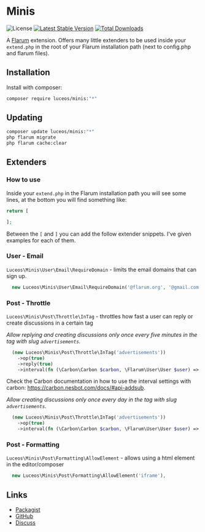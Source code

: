# Minis

![License](https://img.shields.io/badge/license-MIT-blue.svg) [![Latest Stable Version](https://img.shields.io/packagist/v/luceos/minis.svg)](https://packagist.org/packages/luceos/minis) [![Total Downloads](https://img.shields.io/packagist/dt/luceos/minis.svg)](https://packagist.org/packages/luceos/minis)

A [Flarum](http://flarum.org) extension. Offers many little extenders to be used inside your `extend.php` in the root of your Flarum installation path (next to config.php and flarum files).

## Installation

Install with composer:

```sh
composer require luceos/minis:"*"
```

## Updating

```sh
composer update luceos/minis:"*"
php flarum migrate
php flarum cache:clear
```

## Extenders

### How to use

Inside your `extend.php` in the Flarum installation path you will see some lines, at the bottom you will find something like:

```php
return [

];
```

Between the `[` and `]` you can add the follow extender snippets. I've given examples for each of them.

### User - Email

`Luceos\Minis\User\Email\RequireDomain` - limits the email domains that can sign up.

```php
  new Luceos\Minis\User\Email\RequireDomain('@flarum.org', '@gmail.com'),
```

### Post - Throttle

`Luceos\Minis\Post\Throttle\InTag` - throttles how fast a user can reply or create discussions in a certain tag

_Allow replying and creating discussions only once every five minutes in the tag with slug `advertisements`._
```php
  (new Luceos\Minis\Post\Throttle\InTag('advertisements'))
    ->op(true)
    ->reply(true)
    ->interval(fn (\Carbon\Carbon $carbon, \Flarum\User\User $user) => $carbon->subMinutes(5)),
```

Check the Carbon documentation in how to use the interval settings with carbon: https://carbon.nesbot.com/docs/#api-addsub.

_Allow creating discussions only once every day in the tag with slug `advertisements`._
```php
  (new Luceos\Minis\Post\Throttle\InTag('advertisements'))
    ->op(true)
    ->interval(fn (\Carbon\Carbon $carbon, \Flarum\User\User $user) => $carbon->subDay()),
```

### Post - Formatting

`Luceos\Minis\Post\Formatting\AllowElement` - allows using a html element in the editor/composer

```php
  new Luceos\Minis\Post\Formatting\AllowElement('iframe'),
```

## Links

- [Packagist](https://packagist.org/packages/luceos/minis)
- [GitHub](https://github.com/luceos/flarum-ext-minis)
- [Discuss](https://discuss.flarum.org/d/35283)
